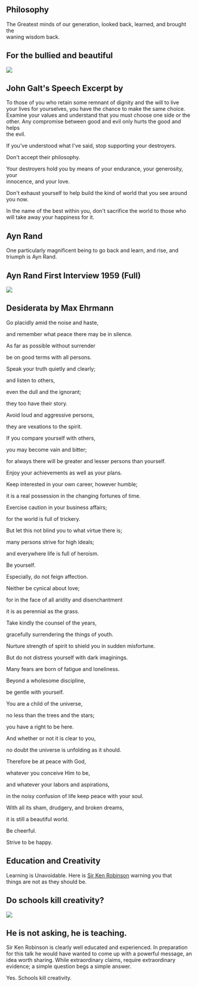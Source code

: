 Philosophy
----------

The Greatest minds of our generation, looked back, learned, and brought the  
waning wisdom back.

For the bullied and beautiful
-----------------------------

[![]( /image/yid-sa1iS1MqUy4.jpg)](https://www.youtube.com/watch?v=sa1iS1MqUy4)

John Galt's Speech Excerpt by
-----------------------------

To those of you who retain some remnant of dignity and the will to live  
your lives for yourselves, you have the chance to make the same choice.  
Examine your values and understand that you must choose one side or the  
other. Any compromise between good and evil only hurts the good and helps  
the evil.

If you've understood what I've said, stop supporting your destroyers.

Don't accept their philosophy.

Your destroyers hold you by means of your endurance, your generosity, your  
innocence, and your love.

Don't exhaust yourself to help build the kind of world that you see around  
you now.

In the name of the best within you, don't sacrifice the world to those who  
will take away your happiness for it.

Ayn Rand
--------

One particularly magnificent being to go back and learn, and rise, and  
triumph is Ayn Rand.

Ayn Rand First Interview 1959 (Full)
------------------------------------

[![]( /image/yid-1ooKsv_SX4Y.jpg)](https://www.youtube.com/watch?v=1ooKsv_SX4Y)

Desiderata by Max Ehrmann
-------------------------

Go placidly amid the noise and haste,

and remember what peace there may be in silence.

As far as possible without surrender

be on good terms with all persons.

Speak your truth quietly and clearly;

and listen to others,

even the dull and the ignorant;

they too have their story.

Avoid loud and aggressive persons,

they are vexations to the spirit.

If you compare yourself with others,

you may become vain and bitter;

for always there will be greater and lesser persons than yourself.

Enjoy your achievements as well as your plans.

Keep interested in your own career, however humble;

it is a real possession in the changing fortunes of time.

Exercise caution in your business affairs;

for the world is full of trickery.

But let this not blind you to what virtue there is;

many persons strive for high ideals;

and everywhere life is full of heroism.

Be yourself.

Especially, do not feign affection.

Neither be cynical about love;

for in the face of all aridity and disenchantment

it is as perennial as the grass.

Take kindly the counsel of the years,

gracefully surrendering the things of youth.

Nurture strength of spirit to shield you in sudden misfortune.

But do not distress yourself with dark imaginings.

Many fears are born of fatigue and loneliness.

Beyond a wholesome discipline,

be gentle with yourself.

You are a child of the universe,

no less than the trees and the stars;

you have a right to be here.

And whether or not it is clear to you,

no doubt the universe is unfolding as it should.

Therefore be at peace with God,

whatever you conceive Him to be,

and whatever your labors and aspirations,

in the noisy confusion of life keep peace with your soul.

With all its sham, drudgery, and broken dreams,

it is still a beautiful world.

Be cheerful.

Strive to be happy.

Education and Creativity
------------------------

Learning is Unavoidable. Here is [Sir Ken Robinson](https://www.youtube.com/results?search_query=Sir+Ken+Robinson) warning you that  
things are not as they should be.

Do schools kill creativity?
---------------------------

[![]( /image/yid-iG9CE55wbtY.jpg)](https://www.youtube.com/watch?v=iG9CE55wbtY)

He is not asking, he is teaching.
---------------------------------

Sir Ken Robinson is clearly well educated and experienced. In preparation  
for this talk he would have wanted to come up with a powerful message, an  
idea worth sharing. While extraordinary claims, require extraordinary  
evidence; a simple question begs a simple answer.

Yes. Schools kill creativity.